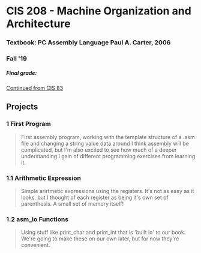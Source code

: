 # CIS 208 - Machine Organization and Architecture

### Textbook: PC Assembly Language Paul A. Carter, 2006
### Fall '19
##### Final grade: 

[Continued from CIS 83](https://laughtrey.github.io/cis83/)

## Projects

### 1 First Program 
>First assembly program, working with the template structure of a .asm file and changing a string value data around
>I think assembly will be complicated, but I'm also excited to see how much of a deeper understanding I gain of 
>different programming exercises from learning it.

### 1.1 Arithmetic Expression
>Simple arirtmetic expressions using the registers. It's not as easy as it looks, but I thought of each register as being it's own set of parenthesis. A small set of memory itself!

### 1.2 asm_io Functions
>Using stuff like print_char and print_int that is 'built in' to our book. We're going to make these on our own later, but for now they're convenient. 


